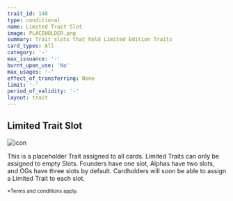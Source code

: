 ```yaml
---
trait_id: 148
type: conditional
name: Limited Trait Slot
image: PLACEHOLDER.png
summary: Trait slots that hold Limited Edition Traits
card_types: All
category: '-'
max_issuance: '-'
burnt_upon_use: 'No'
max_usages: '-'
effect_of_transferring: None
limit: '-'
period_of_validity: '-'
layout: trait
---
```


## Limited Trait Slot

![icon](/assets/images/trait-icons/{{page.image}})

This is a placeholder Trait assigned to all cards. Limited Traits can only be assigned to empty Slots. Founders have one slot, Alphas have two slots, and OGs have three slots by default. Cardholders will soon be able to assign a Limited Trait to each slot.

<small>*Terms and conditions apply.</small>

